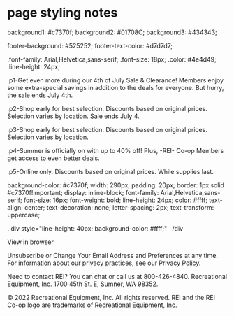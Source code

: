 # page styling notes

<!-- color pallets -->

background1: #c7370f;
background2: #01708C;
background3: #434343;

<!-- footer color pallets -->

footer-background: #525252;
footer-text-color: #d7d7d7;

<!-- font family -->

.font-family: Arial,Helvetica,sans-serif;
.font-size: 18px;
.color: #4e4d49;
.line-height: 24px;

.p1-Get even more during our 4th of July Sale & Clearance! Members enjoy some extra-special savings in addition to the deals for everyone. But hurry, the sale ends July 4th.

.p2-Shop early for best selection. Discounts based on original prices.
Selection varies by location. Sale ends July 4.

.p3-Shop early for best selection. Discounts based on original prices.
Selection varies by location.

.p4-Summer is officially on with up to 40% off! Plus, -REI- Co-op Members get access to even better deals.

.p5-Online only. Discounts based on original prices. While supplies last.

<!-- button style -->

background-color: #c7370f;
width: 290px;
padding: 20px;
border: 1px solid #c7370f!important;
display: inline-block;
font-family: Arial,Helvetica,sans-serif;
font-size: 16px;
font-weight: bold;
line-height: 24px;
color: #ffff;
text-align: center;
text-decoration: none;
letter-spacing: 2px;
text-transform: uppercase;

<!-- create white space -->

. div style="line-height: 40px; background-color: #ffff;" &nbsp; /div

<!-- footer dialog -->

View in browser

Unsubscribe or Change Your Email Address and Preferences at any time.
For information about our privacy practices, see our Privacy Policy.

Need to contact REI? You can chat or call us at 800-426-4840.
Recreational Equipment, Inc. 1700 45th St. E, Sumner, WA 98352.

© 2022 Recreational Equipment, Inc. All rights reserved.
REI and the REI Co-op logo are trademarks of Recreational Equipment, Inc.
